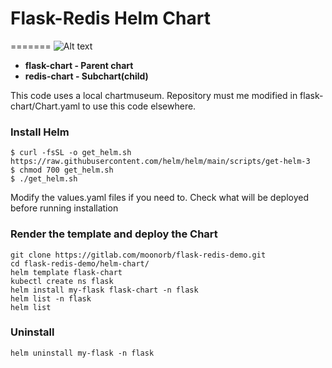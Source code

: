 # Flask-Redis Helm Chart

=======
![Alt text](https://gitlab.com/moonorb/demo/-/raw/main/images/chart_diagram.PNG )

- **flask-chart - Parent chart**
- **redis-chart - Subchart(child)**

This code uses a local chartmuseum.
Repository must me modified in flask-chart/Chart.yaml to use this code elsewhere.

### Install Helm
```
$ curl -fsSL -o get_helm.sh https://raw.githubusercontent.com/helm/helm/main/scripts/get-helm-3
$ chmod 700 get_helm.sh
$ ./get_helm.sh
```

Modify the values.yaml files if you need to. 
Check what will be deployed before running installation

### Render the template and deploy the Chart
```
git clone https://gitlab.com/moonorb/flask-redis-demo.git
cd flask-redis-demo/helm-chart/
helm template flask-chart
kubectl create ns flask
helm install my-flask flask-chart -n flask
helm list -n flask
helm list
```

### Uninstall
```
helm uninstall my-flask -n flask
```





